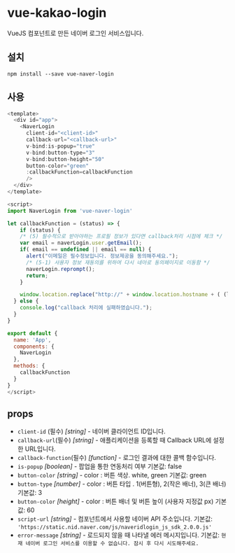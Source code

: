 # vue-kakao-login

VueJS 컴포넌트로 만든 네이버 로그인 서비스입니다.

## 설치

```shell
npm install --save vue-naver-login
```

## 사용

```javascript
<template>
  <div id="app">
    <NaverLogin
      client-id="<client-id>"
      callback-url="<callback-url>"
      v-bind:is-popup="true"
      v-bind:button-type="3"
      v-bind:button-height="50"
      button-color="green"
      :callbackFunction=callbackFunction
      />
  </div>
</template>

<script>
import NaverLogin from 'vue-naver-login'

let callbackFunction = (status) => {
    if (status) {
    /* (5) 필수적으로 받아야하는 프로필 정보가 있다면 callback처리 시점에 체크 */
    var email = naverLogin.user.getEmail();
    if( email == undefined || email == null) {
      alert("이메일은 필수정보입니다. 정보제공을 동의해주세요.");
      /* (5-1) 사용자 정보 재동의를 위하여 다시 네아로 동의페이지로 이동함 */
      naverLogin.reprompt();
      return;
    }

    window.location.replace("http://" + window.location.hostname + ( (location.port==""||location.port==undefined)?"":":" + location.port) + "/sample/main.html");
  } else {
    console.log("callback 처리에 실패하였습니다.");
  }
}

export default {
  name: 'App',
  components: {
    NaverLogin
  },
  methods: {
    callbackFunction
  }
}
</script>
```

## props

- `client-id` (필수) _[string]_ - 네이버 클라이언트 ID입니다.
- `callback-url`(필수) _[string]_ - 애플리케이션을 등록할 때 Callback URL에 설정한 URL입니다.
- `callback-function`(필수) _[function]_ - 로그인 결과에 대한 콜백 함수입니다.
- `is-popup` _[boolean]_ - 팝업을 통한 연동처리 여부 기본값: false
- `button-color` _[string]_ - color : 버튼 색상. white, green 기본값: green
- `button-type` _[number]_ - color : 버튼 타입 . 1(버튼형), 2(작은 배너), 3(큰 배너) 기본값: 3
- `button-color` _[height]_ - color : 버튼 배너 및 버튼 높이 (사용자 지정값 px) 기본값: 60
- `script-url` _[string]_ - 컴포넌트에서 사용할 네이버 API 주소입니다. 기본값: `'https://static.nid.naver.com/js/naveridlogin_js_sdk_2.0.0.js'`
- `error-message` _[string]_ - 로드되지 않을 때 나타낼 에러 메시지입니다. 기본값: `현재 네이버 로그인 서비스를 이용할 수 없습니다. 잠시 후 다시 시도해주세요.`